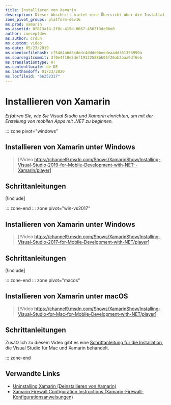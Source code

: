 ```yaml
---
title: Installieren von Xamarin
description: Dieser Abschnitt bietet eine Übersicht über die Installations- und Einrichtungsmethoden, die verwendet werden können, um die Einrichtung von Xamarin auf Visual Studio vorzunehmen.
zone_pivot_groups: platform-dev16
ms.prod: xamarin
ms.assetid: 0f813a14-2f0c-415d-8667-4563f3dc06e8
author: conceptdev
ms.author: crdun
ms.custom: video
ms.date: 05/23/2019
ms.openlocfilehash: cf54d4a6d8cdedc4ddde0beedeaadd361356990a
ms.sourcegitcommit: 3f0e4f10e5def19122588bb05f26ab2baa9df6eb
ms.translationtype: HT
ms.contentlocale: de-DE
ms.lasthandoff: 01/23/2020
ms.locfileid: "66252317"
---
```

# <a name="installing-xamarin"></a>Installieren von Xamarin

_Erfahren Sie, wie Sie Visual Studio und Xamarin einrichten, um mit der Erstellung von mobilen Apps mit .NET zu beginnen._

::: zone pivot="windows"

## <a name="installing-xamarin-on-windows"></a>Installieren von Xamarin unter Windows

> [!Video https://channel9.msdn.com/Shows/XamarinShow/Installing-Visual-Studio-2019-for-Mobile-Development-with-NET--Xamarin/player]

## <a name="step-by-step-instructions"></a>Schrittanleitungen

[!include[](~/cross-platform/includes/install-xamarin-windows-2019.md)]

::: zone-end
::: zone pivot="win-vs2017"

## <a name="installing-xamarin-on-windows"></a>Installieren von Xamarin unter Windows

> [!Video https://channel9.msdn.com/Shows/XamarinShow/Installing-Visual-Studio-2017-for-Mobile-Development-with-NET/player]

## <a name="step-by-step-instructions"></a>Schrittanleitungen

[!include[](~/cross-platform/includes/install-xamarin-windows.md)]

::: zone-end
::: zone pivot="macos"

## <a name="installing-xamarin-on-macos"></a>Installieren von Xamarin unter macOS

> [!Video https://channel9.msdn.com/Shows/XamarinShow/Installing-Visual-Studio-for-Mac-for-Mobile-Development-with-NET/player]

## <a name="step-by-step-instructions"></a>Schrittanleitungen

Zusätzlich zu diesem Video gibt es eine [Schrittanleitung für die Installation](/visualstudio/mac/installation/), die Visual Studio für Mac und Xamarin behandelt.

::: zone-end

## <a name="related-links"></a>Verwandte Links

- [Uninstalling Xamarin (Deinstallieren von Xamarin)](~/get-started/installation/uninstalling-xamarin.md)
- [Xamarin Firewall Configuration Instructions (Xamarin-Firewall-Konfigurationsanweisungen)](firewall.md)
